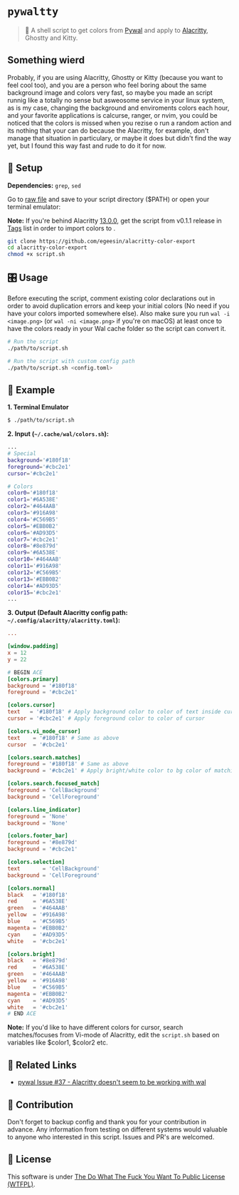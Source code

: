 # `pywaltty`

> 🎨 A shell script to get colors from [Pywal](https://github.com/dylanaraps/pywal) and apply to [Alacritty](https://alacritty.org/config-alacritty.html), Ghostty and Kitty.

## Something wierd
Probably, if you are using  Alacritty, Ghostty or Kitty 
(because you want to feel cool too), and you are a person who feel boring about the same 
background image and colors very fast, so maybe you made an script runnig like a 
totally no sense but asweosome service in your linux system, 
as is my case, changing the background and enviroments colors each hour, and your favorite 
applications is calcurse, ranger, or nvim, you could be noticed that the colors is missed 
when you rezise o run a random action and its nothing that your can do because the Alacritty, for example, don't manage that situation in
particulary, or maybe it does but  didn't find the way yet, but I found this way fast and 
rude to do it for now. 

## 🔽 Setup
**Dependencies:** `grep`, `sed`

Go to [raw file](https://github.com/egeesin/alacritty-color-export/raw/master/script.sh) and save to your script directory ($PATH) or open your terminal emulator:

**Note:** If you're behind Alacritty [13.0.0](https://alacritty.org/changelog_0_13_0.html), get the script from v0.1.1 release in [Tags](https://github.com/egeesin/pywal2alacritty/tags) list in order to import colors to .

```sh
git clone https://github.com/egeesin/alacritty-color-export
cd alacritty-color-export
chmod +x script.sh
```

## 🎛️ Usage
Before executing the script, comment existing color declarations out in order to avoid duplication errors and keep your initial colors (No need if you have your colors imported somewhere else).
Also make sure you run ``wal -i <image.png>`` (or ``wal -ni <image.png>`` if you're on macOS) at least once to have the colors ready in your Wal cache folder so the script can convert it.

```sh
# Run the script
./path/to/script.sh

# Run the script with custom config path
./path/to/script.sh <config.toml>
```

## 🚧 Example

**1. Terminal Emulator**
```sh
$ ./path/to/script.sh
```

**2. Input (`~/.cache/wal/colors.sh`):**
```sh
...
# Special
background='#180f18'
foreground='#cbc2e1'
cursor='#cbc2e1'

# Colors
color0='#180f18'
color1='#6A538E'
color2='#464AAB'
color3='#916A98'
color4='#C569B5'
color5='#EBB0B2'
color6='#AD93D5'
color7='#cbc2e1'
color8='#8e879d'
color9='#6A538E'
color10='#464AAB'
color11='#916A98'
color12='#C569B5'
color13='#EBB0B2'
color14='#AD93D5'
color15='#cbc2e1'
...
```

**3. Output (Default Alacritty config path: `~/.config/alacritty/alacritty.toml`):**
```toml
...

[window.padding]
x = 12
y = 22

# BEGIN ACE
[colors.primary]
background = '#180f18'
foreground = '#cbc2e1'

[colors.cursor]
text   = '#180f18' # Apply background color to color of text inside cursor
cursor = '#cbc2e1' # Apply foreground color to color of cursor

[colors.vi_mode_cursor]
text    = '#180f18' # Same as above
cursor  = '#cbc2e1'

[colors.search.matches]
foreground = '#180f18' # Same as above
background = '#cbc2e1' # Apply bright/white color to bg color of matching search

[colors.search.focused_match]
foreground = 'CellBackground'
background = 'CellForeground'

[colors.line_indicator]
foreground = 'None'
background = 'None'

[colors.footer_bar]
foreground = '#8e879d'
background = '#cbc2e1'

[colors.selection]
text       = 'CellBackground'
background = 'CellForeground'

[colors.normal]
black   = '#180f18'
red     = '#6A538E'
green   = '#464AAB'
yellow  = '#916A98'
blue    = '#C569B5'
magenta = '#EBB0B2'
cyan    = '#AD93D5'
white   = '#cbc2e1'

[colors.bright]
black   = '#8e879d'
red     = '#6A538E'
green   = '#464AAB'
yellow  = '#916A98'
blue    = '#C569B5'
magenta = '#EBB0B2'
cyan    = '#AD93D5'
white   = '#cbc2e1'
# END ACE
```
**Note:** If you'd like to have different colors for cursor, search matches/focuses from Vi-mode of Alacritty, edit the `script.sh` based on variables like $color1, $color2 etc.

## 🔗 Related Links
- [pywal Issue #37 - Alacritty doesn't seem to be working with wal](https://github.com/dylanaraps/pywal/issues/37)

## 🤝 Contribution
Don't forget to backup config and thank you for your contribution in advance. Any information from testing on different systems would valuable to anyone who interested in this script. Issues and PR's are welcomed.

## 🤷 License
This software is under [The Do What The Fuck You Want To Public License (WTFPL)](http://www.wtfpl.net/about/).
